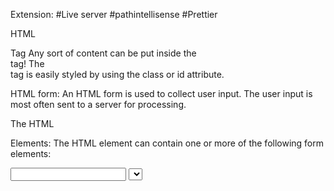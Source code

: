 Extension:
#Live server
#pathintellisense
#Prettier

<!-- <div>  -->

HTML <div> Tag
Any sort of content can be put inside the <div> tag!
The <div> tag is easily styled by using the class or id attribute.

<!-- HTML  <form>-->

HTML form:
An HTML form is used to collect user input. The user input is most often sent to a server for processing.

The HTML <form> Elements:
The HTML <form> element can contain one or more of the following form elements:

<input>
<label>
<select>
<textarea>
<button>
<fieldset>
<legend>
<form></form>

<!-- <input> -->

The <input> Element:
-->An <input> element can be displayed in many ways, depending on the type attribute.
-->Here are some examples:
Type Description:

<input type="text"> Displays a single-line text input field
<input type="radio"> Displays a radio button (for selecting one of many choices)
<input type="checkbox"> Displays a checkbox (for selecting zero or more of many choices)
<input type="submit"> Displays a submit button (for submitting the form)
<input type="button"> Displays a clickable button

<!-- <label> -->

The <label> Element:
-->The <label> tag defines a label for many form elements.
-->The <label> element is useful for screen-reader users, because the screen-reader will read out loud the label when the user focuses on the input element.
-->The for attribute of the <label> tag should be equal to the id attribute of the <input> element to bind them together.

<!-- type="checkbox" -->

Checkboxes:
The <input type="checkbox"> defines a checkbox.

<!--Button  -->

The Submit Button:
-->The <input type="submit"> defines a button for submitting the form data to a form-handler.
-->The form-handler is specified in the form's action attribute.

The Name Attribute for <input>
-->If the name attribute is omitted, the value of the input field will not be sent at all.

<!-- <textarea> -->

The <textarea> Element:
The <textarea> element defines a multi-line input field (a text area):
<textarea name="message" rows="10" cols="30">
The cat was playing in the garden.
</textarea>
-->The rows attribute specifies the visible number of lines in a text area.
-->The cols attribute specifies the visible width of a text area.

<!--<fieldset>  -->

The <fieldset> and <legend> Elements
-->The <fieldset> element is used to group related data in a form.

-->The <legend> element defines a caption for the <fieldset> element.
